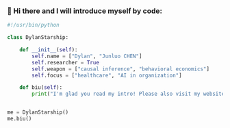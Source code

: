 ### 👋 Hi there and I will introduce myself by code:


```python
#!/usr/bin/python

class DylanStarship:

    def __init__(self):
        self.name = ["Dylan", "Junluo CHEN"]
        self.researcher = True
        self.weapon = ["causal inference", "behavioral economics"]
        self.focus = ["healthcare", "AI in organization"]

    def biu(self):
        print("I'm glad you read my intro! Please also visit my website chen-junluo.com")


me = DylanStarship()
me.biu()
```
<!--
**Kwanloky/Kwanloky** is a ✨ _special_ ✨ repository because its `README.md` (this file) appears on your GitHub profile.

Here are some ideas to get you started:

- 🔭 I’m currently working on ...
- 🌱 I’m currently learning ...
- 👯 I’m looking to collaborate on ...
- 🤔 I’m looking for help with ...
- 💬 Ask me about ...
- 📫 How to reach me: ...
- 😄 Pronouns: ...
- ⚡ Fun fact: ...
-->
